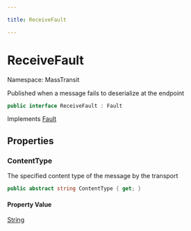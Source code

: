```yaml
---

title: ReceiveFault

---
```


# ReceiveFault

Namespace: MassTransit

Published when a message fails to deserialize at the endpoint

```csharp
public interface ReceiveFault : Fault
```

Implements [Fault](../masstransit/fault)

## Properties

### **ContentType**

The specified content type of the message by the transport

```csharp
public abstract string ContentType { get; }
```

#### Property Value

[String](https://learn.microsoft.com/en-us/dotnet/api/system.string)<br/>
